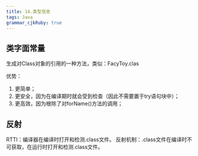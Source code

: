 ```yaml
---
title: 14.类型信息
tags: Java
grammar_cjkRuby: true
---
```


## 类字面常量

生成对Class对象的引用的一种方法，类似：FacyToy.clas

优势：

1. 更简单；
2. 更安全，因为在编译期时就会受到检查（因此不需要置于try语句块中）；
3. 更高效，因为根除了对forName()方法的调用；

## 反射

RTTI：编译器在编译时打开和检测.class文件。
反射机制：.class文件在编译时不可获取，在运行时打开和检测.class文件。
